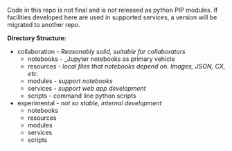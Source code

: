
Code in this repo is not final and is not released as python PIP modules. 
If facilities developed here are used in supported services, a version 
will be migrated to another repo.

**Directory Structure:**

- collaboration - _Reasonably solid, suitable for collaborators_
  - notebooks - _Jupyter notebooks as primary vehicle
  - resources - _local files that notebooks depend on. Images, JSON, CX, etc._
  - modules - _support notebooks_
  - services - _support web app development_
  - scripts - command line python scripts
- experimental - _not so stable, internal development_ 
  - notebooks
  - resources
  - modules
  - services
  - scripts
